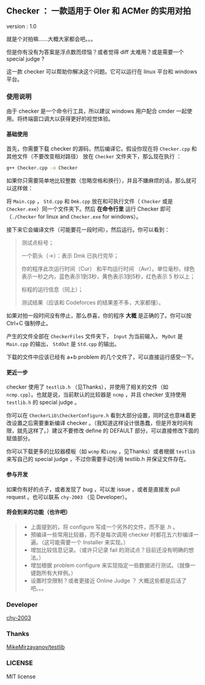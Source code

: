 ## Checker ： 一款适用于 OIer 和 ACMer 的实用对拍

version : 1.0

就是个对拍嘛……大概大家都会吧。。。

但是你有没有为答案是浮点数而烦恼？或者觉得 diff 太难用？或是需要一个 special judge ?

这一款 checker 可以帮助你解决这个问题。它可以运行在 linux 平台和 windows 平台。

### 使用说明

由于 checker 是一个命令行工具，所以建议 windows 用户配合 cmder 一起使用。将终端窗口调大以获得更好的视觉体验。

#### 基础使用

首先，你需要下载 checker 的源码，然后编译它。假设你现在将 ```Checker.cpp``` 和其他文件（不要改变相对路径） 放在 ```Checker``` 文件夹下，那么现在执行 ：

```bash
g++ Checker.cpp -o Checker
```



如果你只需要简单地比较整数（忽略空格和换行），并且不嫌麻烦的话，那么就可以这样做：

将 ```Main.cpp``` ， ```Std.cpp``` 和 ```Dmk.cpp``` 放在和可执行文件（ ```Checker``` 或是 ```Checker.exe```）同一个文件夹下。然后 **在命令行里** 运行 Checker 即可（```./Checker``` for linux and ```Checker.exe``` for windows）。

接下来它会编译文件（可能要花一段时间），然后运行。你可以看到：

> 测试点标号；
>
> 一个箭头（->）：表示 Dmk 已执行完毕；
>
> 你的程序此次运行时间（Cur） 和平均运行时间 （Avr）。单位毫秒。绿色表示一秒之内，蓝色表示1到3秒，黄色表示3到5秒，红色表示 5 秒以上；
>
> 标程的运行信息（同上）；
>
> 测试结果（应该和 Codeforces 的结果差不多，大家都懂）。

如果对拍一段时间没有停止，那么恭喜，你的程序 **大概** 是正确的了。你可以按 Ctrl+C 强制停止。

产生的文件全部在 ```CheckerFiles``` 文件夹下， ```Input``` 为当前输入， ```MyOut``` 是 ```Main.cpp``` 的输出， ```StdOut``` 是 ```Std.cpp``` 的输出。

下载的文件中应该已经有 a+b problem 的几个文件了，可以直接运行感受一下。

#### 更近一步

checker 使用了 ```testlib.h``` （见Thanks），并使用了相关的文件（如 ```ncmp.cpp```）。也就是说，当前默认的比较器是 ```ncmp``` ，并且 checker 支持使用 ```testlib.h``` 的 special judge 。

你可以在 ```CheckerLib\CheckerConfigure.h``` 看到大部分设置，同时这也意味着更改设置之后需要重新编译 checker 。（我知道这样设计很愚蠢，但是开发时间有限，就先这样了。）建议不要修改 define 的 DEFAULT 部分，可以直接修改下面的赋值部分。

你可以下载更多的比较器模板（如 ```wcmp``` 和```icmp``` ，见Thanks）或者根据 ```testlib``` 来写自己的 special judge ，不过你需要手动引用 testlib.h 并保证文件存在。

#### 参与开发

如果你有好的点子，或者发现了 bug ，可以发 issue  ，或者是直接发 pull request 。也可以联系 ```chy-2003``` （见 Developer）。

#### 将会到来的功能（也许吧）

> * 上面提到的，将 configure 写成一个另外的文件，而不是 .h 。
> * 预编译一些常用比较器，而不是每次调用 checker 时都花五六秒编译一遍。（这可能需要一个 Installer 来实现。）
> * 增加比较信息记录。（或许只记录 fail 的测试点？目前还没有明确的想法。）
> * 增加根据 problem configure 来实现指定一些数据进行测试。（就像一键跑所有大样例。）
> * 设置时空限制？或者更接近 Online Judge ？ 大概这些都是后话了吧。。。

### Developer

[chy-2003](https://www.cnblogs.com/chy-2003)

### Thanks

[MikeMirzayanov/testlib](https://github.com/MikeMirzayanov/testlib)

### LICENSE

MIT license

